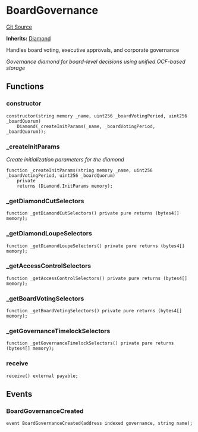 # BoardGovernance
[Git Source](https://github.com/capsign/protocol/blob/dfa6820124c5610a6bfa06329447dbae7c24bc0a/src/Governance/governance/BoardGovernance.sol)

**Inherits:**
[Diamond](/src/Diamonds/Diamond.sol/contract.Diamond.md)

Handles board voting, executive approvals, and corporate governance

*Governance diamond for board-level decisions using unified OCF-based storage*


## Functions
### constructor


```solidity
constructor(string memory _name, uint256 _boardVotingPeriod, uint256 _boardQuorum)
    Diamond(_createInitParams(_name, _boardVotingPeriod, _boardQuorum));
```

### _createInitParams

*Create initialization parameters for the diamond*


```solidity
function _createInitParams(string memory _name, uint256 _boardVotingPeriod, uint256 _boardQuorum)
    private
    returns (Diamond.InitParams memory);
```

### _getDiamondCutSelectors


```solidity
function _getDiamondCutSelectors() private pure returns (bytes4[] memory);
```

### _getDiamondLoupeSelectors


```solidity
function _getDiamondLoupeSelectors() private pure returns (bytes4[] memory);
```

### _getAccessControlSelectors


```solidity
function _getAccessControlSelectors() private pure returns (bytes4[] memory);
```

### _getBoardVotingSelectors


```solidity
function _getBoardVotingSelectors() private pure returns (bytes4[] memory);
```

### _getGovernanceTimelockSelectors


```solidity
function _getGovernanceTimelockSelectors() private pure returns (bytes4[] memory);
```

### receive


```solidity
receive() external payable;
```

## Events
### BoardGovernanceCreated

```solidity
event BoardGovernanceCreated(address indexed governance, string name);
```

